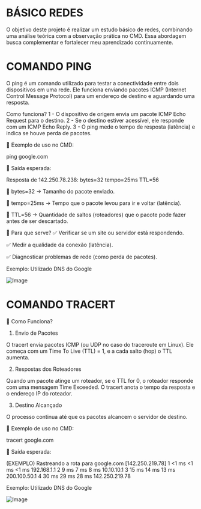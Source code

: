 # BÁSICO REDES
O objetivo deste projeto é realizar um estudo básico de redes, combinando uma análise teórica com a observação prática no CMD. Essa abordagem busca complementar e fortalecer meu aprendizado continuamente.

# COMANDO PING 

O ping é um comando utilizado para testar a conectividade entre dois dispositivos em uma rede. Ele funciona enviando pacotes ICMP (Internet Control Message Protocol) para um endereço de destino e aguardando uma resposta.

Como funciona?
1 - O dispositivo de origem envia um pacote ICMP Echo Request para o destino.
2 -  Se o destino estiver acessível, ele responde com um ICMP Echo Reply.
3 - O ping mede o tempo de resposta (latência) e indica se houve perda de pacotes.

📌 Exemplo de uso no CMD:

ping google.com

📌 Saída esperada:

Resposta de 142.250.78.238: bytes=32 tempo=25ms TTL=56

🔹 bytes=32 → Tamanho do pacote enviado.

🔹 tempo=25ms → Tempo que o pacote levou para ir e voltar (latência).

🔹 TTL=56 → Quantidade de saltos (roteadores) que o pacote pode fazer antes de ser descartado.

📌 Para que serve?
✅ Verificar se um site ou servidor está respondendo.

✅ Medir a qualidade da conexão (latência).

✅ Diagnosticar problemas de rede (como perda de pacotes).

Exemplo: Utilizado DNS do Google

![Image](https://github.com/user-attachments/assets/b1867418-beb1-4567-9c21-f1318173d006)


# COMANDO TRACERT 

🔹 Como Funciona?

1) Envio de Pacotes

O tracert envia pacotes ICMP (ou UDP no caso do traceroute em Linux).
Ele começa com um Time To Live (TTL) = 1, e a cada salto (hop) o TTL aumenta.

 
2) Respostas dos Roteadores

Quando um pacote atinge um roteador, se o TTL for 0, o roteador responde com uma mensagem Time Exceeded.
O tracert anota o tempo da resposta e o endereço IP do roteador.

3) Destino Alcançado

O processo continua até que os pacotes alcancem o servidor de destino.

📌 Exemplo de uso no CMD:

tracert google.com

📌 Saída esperada:

(EXEMPLO)
Rastreando a rota para google.com [142.250.219.78]
1    <1 ms    <1 ms    <1 ms  192.168.1.1
2     9 ms     7 ms     8 ms  10.10.10.1
3    15 ms    14 ms    13 ms  200.100.50.1
4    30 ms    29 ms    28 ms  142.250.219.78

Exemplo: Utilizado DNS do Google

![Image](https://github.com/user-attachments/assets/df5e1922-be34-4154-8df3-04ef218de47a)
